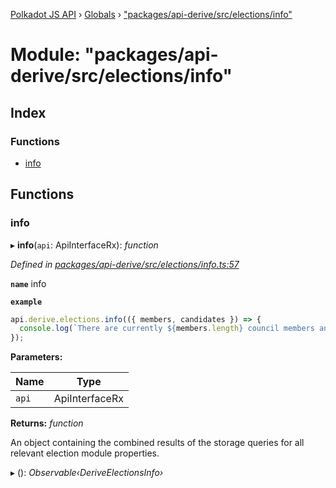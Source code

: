 [Polkadot JS API](../README.md) › [Globals](../globals.md) › ["packages/api-derive/src/elections/info"](_packages_api_derive_src_elections_info_.md)

# Module: "packages/api-derive/src/elections/info"

## Index

### Functions

* [info](_packages_api_derive_src_elections_info_.md#info)

## Functions

###  info

▸ **info**(`api`: ApiInterfaceRx): *function*

*Defined in [packages/api-derive/src/elections/info.ts:57](https://github.com/polkadot-js/api/blob/1cf4d6b9b/packages/api-derive/src/elections/info.ts#L57)*

**`name`** info

**`example`** 
<BR>

```javascript
api.derive.elections.info(({ members, candidates }) => {
  console.log(`There are currently ${members.length} council members and ${candidates.length} prospective council candidates.`);
});
```

**Parameters:**

Name | Type |
------ | ------ |
`api` | ApiInterfaceRx |

**Returns:** *function*

An object containing the combined results of the storage queries for
all relevant election module properties.

▸ (): *Observable‹DeriveElectionsInfo›*
